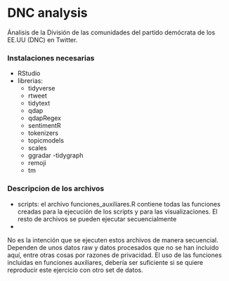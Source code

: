 # DNC analysis

Ánalisis de la División de las comunidades del partido demócrata de los EE.UU (DNC) en Twitter.

### Instalaciones necesarias
- RStudio
- librerias: 
  - tidyverse
  - rtweet
  - tidytext
  - qdap
  - qdapRegex
  - sentimentR
  - tokenizers
  - topicmodels
  - scales
  - ggradar
  -tidygraph
  - remoji
  - tm
  
 ### Descripcion de los archivos

 - scripts: el archivo funciones_auxiliares.R contiene todas las funciones creadas para la ejecución de los scripts y para las visualizaciones. El resto de archivos se pueden ejecutar secuencialmente
 - 
 
 No es la intención que se ejecuten estos archivos de manera secuencial. Dependen de unos datos raw y datos procesados que no se han incluido aquí, entre otras cosas por razones de privacidad. El uso de las funciones incluidas en funciones auxiliares, debería ser suficiente si se quiere reproducir este ejercicio con otro set de datos.
 


